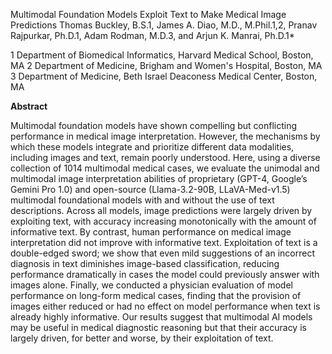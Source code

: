 Multimodal Foundation Models Exploit Text to Make Medical Image Predictions
Thomas Buckley, B.S.1, James A. Diao, M.D., M.Phil.1,2, Pranav Rajpurkar, Ph.D.1, Adam Rodman, M.D.3, and Arjun K. Manrai, Ph.D.1*

1 Department of Biomedical Informatics, Harvard Medical School, Boston, MA
2 Department of Medicine, Brigham and Women's Hospital, Boston, MA
3 Department of Medicine, Beth Israel Deaconess Medical Center, Boston, MA

**Abstract** 

Multimodal foundation models have shown compelling but conflicting performance in medical image interpretation. However, the mechanisms by which these models integrate and prioritize different data modalities, including images and text, remain poorly understood. Here, using a diverse collection of 1014 multimodal medical cases, we evaluate the unimodal and multimodal image interpretation abilities of proprietary (GPT-4, Google’s Gemini Pro 1.0) and open-source (Llama-3.2-90B, LLaVA-Med-v1.5) multimodal foundational models with and without the use of text descriptions. Across all models, image predictions were largely driven by exploiting text, with accuracy increasing monotonically with the amount of informative text. By contrast, human performance on medical image interpretation did not improve with informative text. Exploitation of text is a double-edged sword; we show that even mild suggestions of an incorrect diagnosis in text diminishes image-based classification, reducing performance dramatically in cases the model could previously answer with images alone. Finally, we conducted a physician evaluation of model performance on long-form medical cases, finding that the provision of images either reduced or had no effect on model performance when text is already highly informative. Our results suggest that multimodal AI models may be useful in medical diagnostic reasoning but that their accuracy is largely driven, for better and worse, by their exploitation of text.

